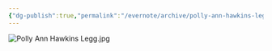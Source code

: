 ```yaml
---
{"dg-publish":true,"permalink":"/evernote/archive/polly-ann-hawkins-legg/","tags":["Mary-Ann-Hawkins"]}
---
```


![Polly Ann Hawkins Legg.jpg](/img/user/assets/Polly_Ann_Hawkins_Legg.resources/Polly%20Ann%20Hawkins%20Legg.jpg)
